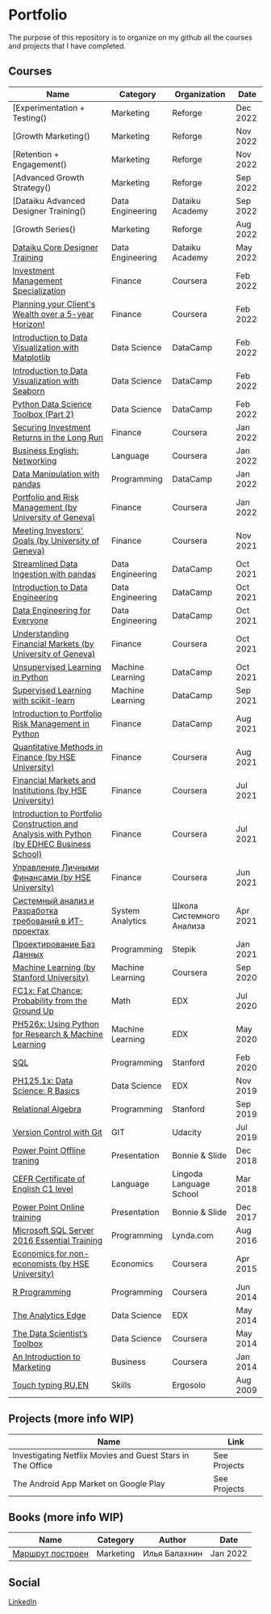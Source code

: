# Portfolio
The purpose of this repository is to organize on my github all the courses and projects that I have completed. 

## Courses 

| Name  | Category | Organization | Date |
| ------------- | ------------- |  ------------- |  ------------- |
|  [Experimentation + Testing() | Marketing | Reforge | Dec 2022 |
|  [Growth Marketing() | Marketing | Reforge | Nov 2022 |
|  [Retention + Engagement() | Marketing | Reforge | Nov 2022 |
|  [Advanced Growth Strategy() | Marketing | Reforge | Sep 2022 |
|  [Dataiku Advanced Designer Training() | Data Engineering | Dataiku Academy | Sep 2022 |
|  [Growth Series() | Marketing | Reforge | Aug 2022 |
|  [Dataiku Core Designer Training]() | Data Engineering | Dataiku Academy | May 2022 |
|  [Investment Management Specialization](https://coursera.org/share/27c7a1271195d8d3ad639189b6540325) | Finance | Coursera | Feb 2022 |
|  [Planning your Client's Wealth over a 5-year Horizon!](https://coursera.org/share/795e6c06d7253fd75b8c8334453dabd1) | Finance | Coursera | Feb 2022 |
|  [Introduction to Data Visualization with Matplotlib](https://www.datacamp.com/statement-of-accomplishment/course/9b6dda11bf98f794c012ad83439ec6aa59421191) | Data Science | DataCamp | Feb 2022 |
|  [Introduction to Data Visualization with Seaborn](https://www.datacamp.com/statement-of-accomplishment/course/da99bc20896573175c6780a5671b37454230f50b) | Data Science | DataCamp | Feb 2022 |
|  [Python Data Science Toolbox (Part 2)](https://www.datacamp.com/statement-of-accomplishment/course/7de46b1eaf3b23931238e5304b9874f11abb3195) | Data Science | DataCamp | Feb 2022 |
|  [Securing Investment Returns in the Long Run](https://coursera.org/share/3fb06f9837b88967f00376383e43c5d6) | Finance | Coursera | Jan 2022 |
|  [Business English: Networking](https://coursera.org/share/bb784ea573c22870480661bdba3b4d80) | Language | Coursera | Jan 2022 |
|  [Data Manipulation with pandas](https://www.datacamp.com/statement-of-accomplishment/course/f746e580d778db8d8845e56146ecbed767e69d8e) | Programming | DataCamp | Jan 2022 |
|  [Portfolio and Risk Management (by University of Geneva)](https://coursera.org/share/4fb89d4157b23f2b36478a75262bf94e) | Finance | Coursera | Jan 2022 |
|  [Meeting Investors' Goals (by University of Geneva)](https://coursera.org/share/cf80bde970101f7dea59e2e6f2f05b2a) | Finance | Coursera | Nov 2021 |
|  [Streamlined Data Ingestion with pandas](https://www.datacamp.com/statement-of-accomplishment/course/b8cc026f065c9e0462bc63c75005ba64a86fcf81) | Data Engineering | DataCamp | Oct 2021 |
|  [Introduction to Data Engineering](https://www.datacamp.com/statement-of-accomplishment/course/808412772eb09360a54cd4c399c36fb8fb24a4ed) | Data Engineering | DataCamp | Oct 2021 |
|  [Data Engineering for Everyone](https://www.datacamp.com/statement-of-accomplishment/course/9a5206c7536d76fb153a706bd971ad1a5018f8db)| Data Engineering | DataCamp | Oct 2021 |
|  [Understanding Financial Markets (by University of Geneva)](https://coursera.org/share/cbc66ff5c506c15cae0f0604d0179ace) | Finance | Coursera | Oct 2021 |
|  [Unsupervised Learning in Python](https://www.datacamp.com/statement-of-accomplishment/course/9d7b5a223c40fe3c45a1928ac8862c26d78426e4) | Machine Learning | DataCamp | Oct 2021 |
|  [Supervised Learning with scikit-learn](https://www.datacamp.com/statement-of-accomplishment/course/22a8982baf3ba311dbd871b42af166580f19ee5f) | Machine Learning | DataCamp | Sep 2021 |
|  [Introduction to Portfolio Risk Management in Python](https://www.datacamp.com/statement-of-accomplishment/course/2531d9784831ff47fbf74516031e48f07fc0d04f) | Finance | DataCamp | Aug 2021 | 
|  [Quantitative Methods in Finance (by HSE University)](https://coursera.org/share/75983b4d22494cd0aafbcfb53afeb22e) | Finance | Coursera | Aug 2021 | 
|  [Financial Markets and Institutions (by HSE University)](https://coursera.org/share/c3703c43fb1284df2c951e8f4af833ab) | Finance | Coursera | Jul 2021 | 
|  [Introduction to Portfolio Construction and Analysis with Python (by EDHEC Business School)](https://coursera.org/share/3dd44a0ab9f7d0b8511e1ff1c8d4db5f) | Finance | Coursera | Jul 2021 |
|  [Управление Личными Финансами (by HSE University)](https://coursera.org/share/a1e8fe6899ce9ee3e2230cb6a89ce651) | Finance | Coursera | Jun 2021 |
|  [Системный анализ и  Разработка требований в ИТ-проектах](https://systems.education/) | System Analytics | Школа Системного Анализа | Apr 2021 |
|  [Проектирование Баз Данных](https://stepik.org/cert/1157736) | Programming | Stepik | Jan 2021 |
|  [Machine Learning (by Stanford University)](https://coursera.org/share/b427dead6f0052c83f6b56cb2743a1c7) | Machine Learning | Coursera | Sep 2020 |
|  [FC1x: Fat Chance: Probability from the Ground Up](https://courses.edx.org/certificates/43b7245f94e94d518dd3815729d6bcfc) | Math | EDX | Jul 2020 | 
|  [PH526x: Using Python for Research & Machine Learning](https://courses.edx.org/certificates/3048705a45ae41a88f9a353eb5c0e746) | Machine Learning | EDX | May 2020 |
|  [SQL](https://verify.lagunita.stanford.edu/SOA/4371aecfe5bd4dd88ceac069eb44642d)| Programming | Stanford | Feb 2020 |
|  [PH125.1x: Data Science: R Basics](https://courses.edx.org/certificates/1b897f4d318f43d89ca4307569d8cba4) | Data Science | EDX | Nov 2019 |
|  [Relational Algebra](https://verify.lagunita.stanford.edu/SOA/2b2abcacbf274d1e9bc59d12f66fad9c/) | Programming | Stanford | Sep 2019 |
|  [Version Control with Git](https://www.udacity.com/course/version-control-with-git--ud123) | GIT | Udacity | Jul 2019 | 
|  [Power Point Offline traning](https://bonnieandslide.com/power-of-powerpoint)| Presentation | Bonnie & Slide | Dec 2018 | 
|  [CEFR Certificate of English C1 level](https://www.lingoda.com/en/) | Language | Lingoda Language School | Mar 2018 | 
|  [Power Point Online training](https://bonnieandslide.com/power-of-powerpoint)| Presentation | Bonnie & Slide | Dec 2017 | 
|  [Microsoft SQL Server 2016 Essential Training](https://www.linkedin.com/learning/microsoft-sql-server-2016-essential-training)| Programming | Lynda.com | Aug 2016 | 
|  [Economics for non-economists (by HSE University)](https://www.coursera.org/learn/ekonomika-dlya-neekonomistov)| Economics | Coursera | Apr 2015 |
|  [R Programming](https://www.coursera.org/signature/certificate/9Q3P9VJC4B) | Programming | Coursera | Jun 2014 | 
|  [The Analytics Edge](https://verify.edx.org/cert/88262e6c913949a98c90642a6d7a698f) | Data Science | EDX | May 2014 |
|  [The Data Scientist’s Toolbox](https://www.coursera.org/signature/certificate/5FMEZLPB75) | Data Science  | Coursera | May 2014 | 
|  [An Introduction to Marketing](https://www.coursera.org/signature/certificate/XSKGFAN7H2) | Business | Coursera  | Jan 2014  |  
|  [Touch typing RU,EN](https://ergosolo.ru/) | Skills | Ergosolo | Aug 2009  |  

## Projects (more info WIP)
| Name  | Link | 
| ------------- | ------------- |
| Investigating Netflix Movies and Guest Stars in The Office | See Projects |
| The Android App Market on Google Play | See Projects |


## Books (more info WIP)
| Name  | Category | Author | Date |
| ------------- | ------------- |  ------------- |  ------------- |
|  [Маршрут построен](https://alpinabook.ru/catalog/book-marshrut-postroen/) | Marketing | Илья Балахнин | Jan 2022 |


## Social

[LinkedIn](https://www.linkedin.com/in/anton-sementsov-4b354373/)

